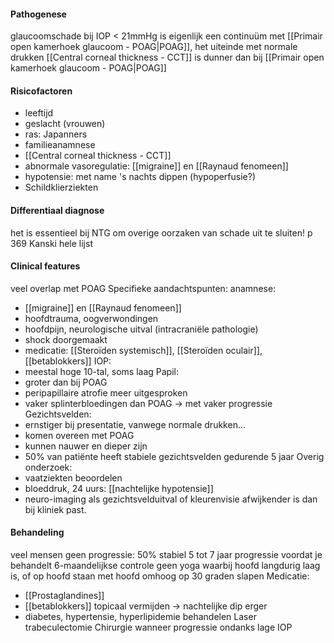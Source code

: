 #### Pathogenese
glaucoomschade bij IOP < 21mmHg
is eigenlijk een continuüm met [[Primair open kamerhoek glaucoom - POAG|POAG]], het uiteinde met normale drukken
[[Central corneal thickness - CCT]] is dunner dan bij [[Primair open kamerhoek glaucoom - POAG|POAG]] 

#### Risicofactoren
- leeftijd
- geslacht (vrouwen)
- ras: Japanners
- familieanamnese
- [[Central corneal thickness - CCT]]
- abnormale vasoregulatie: [[migraine]] en [[Raynaud fenomeen]] 
- hypotensie: met name 's nachts dippen (hypoperfusie?)
- Schildklierziekten 

#### Differentiaal diagnose
het is essentieel bij NTG om overige oorzaken van schade uit te sluiten!
p 369 Kanski hele lijst

#### Clinical features
veel overlap met POAG
Specifieke aandachtspunten:
anamnese:
- [[migraine]] en [[Raynaud fenomeen]]
- hoofdtrauma, oogverwondingen
- hoofdpijn, neurologische uitval (intracraniële pathologie)
- shock doorgemaakt
- medicatie: [[Steroïden systemisch]], [[Steroïden oculair]], [[betablokkers]]
IOP:
- meestal hoge 10-tal, soms laag
Papil:
- groter dan bij POAG
- peripapillaire atrofie meer uitgesproken
- vaker splinterbloedingen dan POAG -> met vaker progressie
Gezichtsvelden:
- ernstiger bij presentatie, vanwege normale drukken...
- komen overeen met POAG
- kunnen nauwer en dieper zijn
- 50% van patiënte heeft stabiele gezichtsvelden gedurende 5 jaar
Overig onderzoek:
- vaatziekten beoordelen
- bloeddruk, 24 uurs: [[nachtelijke hypotensie]] 
- neuro-imaging als gezichtsvelduitval of kleurenvisie afwijkender is dan bij kliniek past.

#### Behandeling
veel mensen geen progressie: 50% stabiel 5 tot 7 jaar
progressie voordat je behandelt
6-maandelijkse controle
geen yoga waarbij hoofd langdurig laag is, of op hoofd staan
met hoofd omhoog op 30 graden slapen
Medicatie:
- [[Prostaglandines]] 
- [[betablokkers]] topicaal vermijden -> nachtelijke dip erger
- diabetes, hypertensie, hyperlipidemie behandelen
Laser trabeculectomie
Chirurgie wanneer progressie ondanks lage IOP